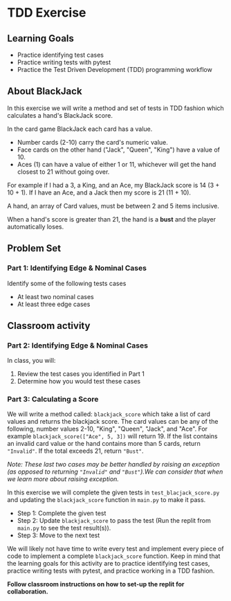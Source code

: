 # TDD Exercise

## Learning Goals 
- Practice identifying test cases
- Practice writing tests with pytest
- Practice the Test Driven Development (TDD) programming workflow

## About BlackJack

In this exercise we will write a method and set of tests in TDD fashion which calculates a hand's BlackJack score.

In the card game BlackJack each card has a value.
-  Number cards (2-10) carry the card's numeric value.
-  Face cards on the other hand ("Jack", "Queen", "King") have a value of 10.
-  Aces (1) can have a value of either 1 or 11, whichever will get the hand closest to 21 without going over.

For example if I had a 3, a King, and an Ace, my BlackJack score is 14 (3 + 10 + 1).  If I have an Ace, and a Jack then my score is 21 (11 + 10).

A hand, an array of Card values, must be between 2 and 5 items inclusive.

When a hand's score is greater than 21, the hand is a **bust** and the player automatically loses.

## Problem Set

### Part 1:  Identifying Edge & Nominal Cases

Identify some of the following tests cases

- At least two nominal cases
- At least three edge cases

## Classroom activity

### Part 2:  Identifying Edge & Nominal Cases

In class, you will:

1. Review the test cases you identified in Part 1
1. Determine how you would test these cases

### Part 3:  Calculating a Score

We will write a method called:  `blackjack_score` which take a list of card values and returns the blackjack score.  The card values can be any of the following, number values 2-10, "King", "Queen", "Jack", and "Ace". For example `blackjack_score(["Ace", 5, 3])` will return 19. If the list contains an invalid card value or the hand contains more than 5 cards, return `"Invalid"`. If the total exceeds 21, return `"Bust"`.  

*Note: These last two cases may be better handled by raising an exception (as opposed to returning `"Invalid"` and `"Bust"`).We can consider that when we learn more about raising exception.*

In this exercise we will complete the given tests in `test_blacjack_score.py` and updating the `blackjack_score` function in `main.py` to make it pass.

- Step 1:  Complete the given test
- Step 2:  Update `blackjack_score` to pass the test (Run the replit from `main.py` to see the test result(s)).
- Step 3:  Move to the next test

We will likely not have time to write every test and implement every piece of code to implement a complete `blackjack_score` function. Keep in mind that the learning goals for this activity are to practice identifying test cases, practice writing tests with pytest, and practice working in a TDD fashion.

**Follow classroom instructions on how to set-up the replit for collaboration.**

